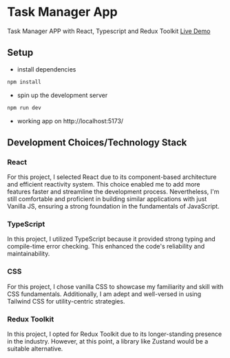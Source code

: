 # Task Manager App

Task Manager APP with React, Typescript and Redux Toolkit
[Live Demo](https://task-manager-app-react-typescript.netlify.app/)

## Setup

- install dependencies

```sh
npm install
```

- spin up the development server

```sh
npm run dev
```

- working app on http://localhost:5173/

## Development Choices/Technology Stack

### React

For this project, I selected React due to its component-based architecture and efficient reactivity system. This choice enabled me to add more features faster and streamline the development process. Nevertheless, I'm still comfortable and proficient in building similar applications with just Vanilla JS, ensuring a strong foundation in the fundamentals of JavaScript.

### TypeScript

In this project, I utilized TypeScript because it provided strong typing and compile-time error checking. This enhanced the code's reliability and maintainability.

### CSS

For this project, I chose vanilla CSS to showcase my familiarity and skill with CSS fundamentals. Additionally, I am adept and well-versed in using Tailwind CSS for utility-centric strategies.

### Redux Toolkit

In this project, I opted for Redux Toolkit due to its longer-standing presence in the industry. However, at this point, a library like Zustand would be a suitable alternative.
